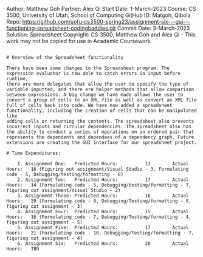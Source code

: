Author:     Matthew Goh
Partner:    Alex Qi
Start Date: 1-March-2023
Course:     CS 3500, University of Utah, School of Computing
GitHub ID:  Matgoh, Qibola
Repo:       https://github.com/uofu-cs3500-spring23/assignment-six---gui---functioning-spreadsheet-codingbaddies.git
Commit Date: 3-March-2023 
Solution:   Spreadsheet
Copyright:  CS 3500, Matthew Goh and Alex Qi - This work may not be copied for use in Academic Coursework.
```

# Overview of the Spreadsheet functionality

There have been some changes to the Spreadsheet program. The expression evaluator is now able to catch errors in input before runtime,
there are more delegates that allow the user to specify the type of variable inputted, and there are helper methods that allow comparison
between expressions. A big change we have made allows the user to convert a group of cells to an XML file as well as convert an XML file 
full of cells back into code. We have now added a spreadsheet functionality, including the creation of cells that can be manipulated like 
adding cells or returning the contents. The spreadsheet also prevents incorrect inputs and circular dependencies. The spreadsheet also has 
the ability to conduct a series of operations on an ordered pair that represents the dependents and dependees of a dependency graph. Future 
extensions are creating the GUI interface for our spreadsheet project. 

# Time Expenditures:

    1. Assignment One:   Predicted Hours:          13        Actual Hours:   16 (Figuring out assignment/Visual Studio - 3, Formulating code - 5, Debugging/testing/formatting - 8)
    2. Assignment Two:   Predicted Hours:          17        Actual Hours:   14 (Formulating code - 5, Debugging/testing/formatting - 7, figuring out assignment/Visual Studio - 2)
    3. Assignment Three: Predicted Hours:          16        Actual Hours:   20 (Formulating code - 9, Debugging/Testing/formatting - 8, figuring out assignment - 3)
    4. Assignment Four:  Predicted Hours:          15        Actual Hours:   16 (Formulating code - 7, Debugging/Testing/formatting - 4, figuring out assignment - 5)
    5. Assignment Five:  Predicted Hours:          17        Actual Hours:   21 (Formulating code - 10, Debugging/Testing/formatting - 7, figuring out assignment - 4)
    6. Assignment Six:   Predicted Hours:          20        Actual Hours:   TBD
